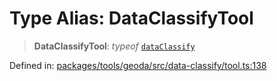 # Type Alias: DataClassifyTool

> **DataClassifyTool**: *typeof* [`dataClassify`](../variables/dataClassify.md)

Defined in: [packages/tools/geoda/src/data-classify/tool.ts:138](https://github.com/GeoDaCenter/openassistant/blob/37d127dc7a76d6b5cf9de906c055e4c904e3dfed/packages/tools/geoda/src/data-classify/tool.ts#L138)
